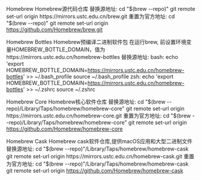 Homebrew Homebrew源代码仓库 
替换源地址: cd "$(brew --repo)" git remote set-url origin https://mirrors.ustc.edu.cn/brew.git 
重置为官方地址: cd "$(brew --repo)" git remote set-url origin https://github.com/Homebrew/brew.git 

Homebrew Bottles Homebrew预编译二进制软件包 
在运行brew, 前设置环境变量HOMEBREW_BOTTLE_DOMAIN，值为https://mirrors.ustc.edu.cn/homebrew-bottles 
替换源地址: 
bash: echo 'export HOMEBREW_BOTTLE_DOMAIN=https://mirrors.ustc.edu.cn/homebrew-bottles' >> ~/.bash_profile source ~/.bash_profile 
zsh: echo 'export HOMEBREW_BOTTLE_DOMAIN=https://mirrors.ustc.edu.cn/homebrew-bottles' >> ~/.zshrc source ~/.zshrc

Homebrew Core Homebrew核心软件仓库 
替换源地址: cd "$(brew --repo)/Library/Taps/homebrew/homebrew-core" git remote set-url origin https://mirrors.ustc.edu.cn/homebrew-core.git 
重置为官方地址: cd "$(brew --repo)/Library/Taps/homebrew/homebrew-core" git remote set-url origin https://github.com/Homebrew/homebrew-core 

Homebrew Cask Homebrew cask软件仓库,提供macOS应用和大型二进制文件 
替换源地址: cd "$(brew --repo)"/Library/Taps/homebrew/homebrew-cask git remote set-url origin https://mirrors.ustc.edu.cn/homebrew-cask.git 
重置为官方地址: cd "$(brew --repo)"/Library/Taps/homebrew/homebrew-cask git remote set-url origin https://github.com/Homebrew/homebrew-cask

